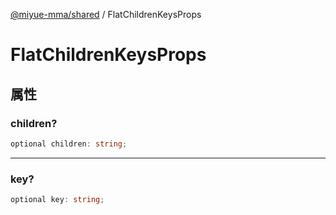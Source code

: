 [@miyue-mma/shared](../index.md) / FlatChildrenKeysProps

# FlatChildrenKeysProps

## 属性

### children?

```ts
optional children: string;
```

***

### key?

```ts
optional key: string;
```
